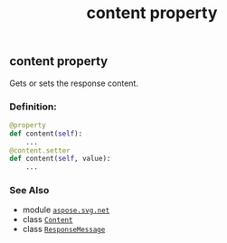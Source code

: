 ﻿---
title: content property
second_title: Aspose.SVG for Python via .NET API References
description: 
type: docs
weight: 30
url: /python-net/aspose.svg.net/responsemessage/content/
is_root: false
---

## content property


Gets or sets the response content.
### Definition:
```python
@property
def content(self):
    ...
@content.setter
def content(self, value):
    ...
```

### See Also
* module [`aspose.svg.net`](../../)
* class [`Content`](/svg/python-net/aspose.svg.net/content)
* class [`ResponseMessage`](/svg/python-net/aspose.svg.net/responsemessage)

